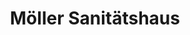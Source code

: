 ---
title: "Möller Sanitätshaus"
url: /bochum/moeller-sanitaetshaus-alleestrasse/
shop: Sanitätshaus
---